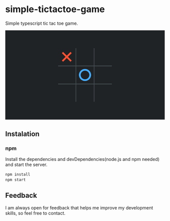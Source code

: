 # simple-tictactoe-game
Simple typescript tic tac toe game.

<img src="https://github.com/mtwebworks/simple-tictactoe-game/blob/main/Screenshot/screenshot.png?raw=true" width="800">

## Instalation
### npm
Install the dependencies and devDependencies(node.js and npm needed) and start the server.

```sh
npm install
npm start
```

## Feedback
I am always open for feedback that helps me improve my development skills, so feel free to contact.
